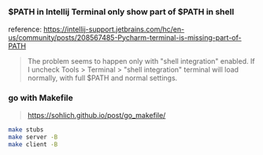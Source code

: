 #

### $PATH in Intellij Terminal only show part of $PATH in shell

reference: https://intellij-support.jetbrains.com/hc/en-us/community/posts/208567485-Pycharm-terminal-is-missing-part-of-PATH

> The problem seems to happen only with "shell integration" enabled.
> If I uncheck Tools > Terminal > "shell integration" terminal will load normally, with full $PATH and normal settings.

### go with Makefile

> https://sohlich.github.io/post/go_makefile/

```bash
make stubs
make server -B
make client -B
```
